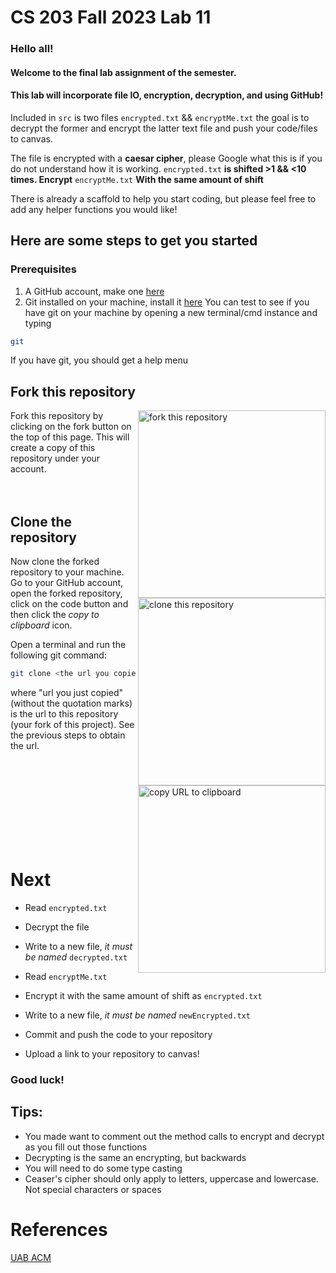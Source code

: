 # CS 203 Fall 2023 Lab 11

### Hello all!

#### Welcome to the final lab assignment of the semester.

####    This lab will incorporate file IO, encryption, decryption, and using GitHub!

Included in `src` is two files `encrypted.txt` && `encryptMe.txt` the goal 
is to decrypt the former and encrypt the latter text file 
and push your code/files  to canvas. 

The file is encrypted with a **caesar cipher**, please Google what 
this is if you do not understand how it is working.
`encrypted.txt` **is shifted >1 && <10 times. Encrypt** `encryptMe.txt`
**With the same amount of shift**

There is already a scaffold to help you start coding, but please feel free
to add any helper functions you would like!

## Here are some steps to get you started
### Prerequisites
1. A GitHub account, make one [here](https://github.com)
2. Git installed on your machine, install it [here](https://git-scm.com/downloads)
You can test to see if you have git on your machine by opening a new terminal/cmd instance and typing 
```bash
git
```
If you have git, you should get a help menu

## Fork this repository
<img align="right" width="300" src="https://firstcontributions.github.io/assets/Readme/fork.png" alt="fork this repository" />
Fork this repository by clicking on the fork button on the top of this page.
This will create a copy of this repository under your account.
<br>
<br>
<br>

## Clone the repository

<img align="right" width="300" src="https://firstcontributions.github.io/assets/Readme/clone.png" alt="clone this repository" />

Now clone the forked repository to your machine. Go to your GitHub account, open the forked repository, click on the code button and then click the _copy to clipboard_ icon.

Open a terminal and run the following git command:

```bash
git clone <the url you copied>
```

where "url you just copied" (without the quotation marks) is the url to this repository (your fork of this project). See the previous steps to obtain the url.

<img align="right" width="300" src="https://firstcontributions.github.io/assets/Readme/copy-to-clipboard.png" alt="copy URL to clipboard" />

<br><br><br><br><br><br><br><br>
# Next

- Read `encrypted.txt`
- Decrypt the file
- Write to a new file, _it must be named_ `decrypted.txt`


- Read `encryptMe.txt`
- Encrypt it with the same amount of shift as `encrypted.txt`
- Write to a new file, _it must be named_ `newEncrypted.txt`


- Commit and push the code to your repository
- Upload a link to your repository to canvas!

### Good luck!

## Tips:
- You made want to comment out the method calls to encrypt and decrypt as you fill out those functions
- Decrypting is the same an encrypting, but backwards
- You will need to do some type casting
- Ceaser's cipher should only apply to letters, uppercase and lowercase. Not special characters or spaces

# References

[UAB ACM](https://github.com/UABACM/first-contribution-uab)
